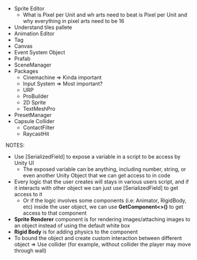 - Sprite Editor
	- What is Pixel per Unit and wh arts need to beat is Pixel per Unit and why everything in pixel arts need to be 16
- Understand tiles pallete
- Animation Editor
- Tag
- Canvas
- Event System Object
- Prafab
- SceneManager
- Packages
	- Cinemachine => Kinda important
	- Input System => Most important?
	- URP
	- ProBuilder
	- 2D Sprite
	- TextMeshPro
- PresetManager
- Capsule Collider
	- ContactFilter
	- RaycastHit

NOTES:
- Use [SerializedField] to expose a variable in a script to be access by Unity UI
	- The exposed variable can be anything, including number, string, or even another Unity Object that we can get access to in code 
- Every logic that the user creates will stays in various users script, and if it interacts with other object we can just use [SerializedField] to get access to it
	- Or if the logic involves some components (i.e: Animator, RigidBody, etc) inside the user object, we can use **GetComponent<>()** to get access to that component 
- **Sprite Renderer** component is for rendering images/attaching images to an object instead of using the default white box
- **Rigid Body** is for adding physics to the component
- To bound the object and create custom interaction between different object => Use collider (for example, without collider the player may move through wall)